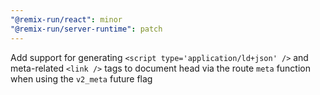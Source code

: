 ```yaml
---
"@remix-run/react": minor
"@remix-run/server-runtime": patch
---
```


Add support for generating `<script type='application/ld+json' />` and meta-related `<link />` tags to document head via the route `meta` function when using the `v2_meta` future flag
